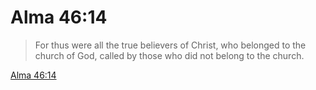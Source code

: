 # Alma 46:14

> For thus were all the true believers of Christ, who belonged to the church of God, called by those who did not belong to the church.

[Alma 46:14](https://www.churchofjesuschrist.org/study/scriptures/bofm/alma/46?lang=eng&id=p14#p14)


